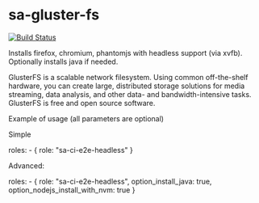 sa-gluster-fs
=============

[![Build Status](https://travis-ci.org/softasap/sa-ci-e2e-headless.svg?branch=master)](https://travis-ci.org/softasap/sa-ci-e2e-headless)

Installs firefox, chromium, phantomjs with headless support (via xvfb). Optionally installs java if needed.

GlusterFS is a scalable network filesystem. Using common off-the-shelf hardware, you can create large, distributed storage solutions for media streaming, data analysis, and other data- and bandwidth-intensive tasks. GlusterFS is free and open source software.


Example of usage (all parameters are optional)

Simple

  roles:
    - {
        role: "sa-ci-e2e-headless"
      }


Advanced:


  roles:
    - {
        role: "sa-ci-e2e-headless",
        option_install_java: true,
        option_nodejs_install_with_nvm: true
      }
